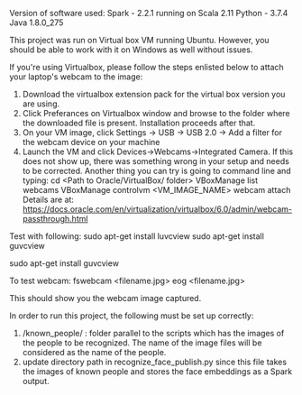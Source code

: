 Version of software used:
Spark - 2.2.1 running on Scala 2.11
Python - 3.7.4
Java 1.8.0_275


This project was run on Virtual box VM running Ubuntu. However, you should be able to work with it on Windows as well without issues.

If you're using Virtualbox, please follow the steps enlisted below to attach your laptop's webcam to the image:
1. Download the virtualbox extension pack for the virtual box version you are using.
2. Click Preferances on Virtualbox window and browse to the folder where the downloaded file is present. Installation proceeds after that.
3. On your VM image, click Settings -> USB -> USB 2.0 -> Add a filter for the webcam device on your machine
4. Launch the VM and click Devices->Webcams->Integrated Camera. If this does not show up, there was something wrong in your setup and needs to be corrected. Another thing you can try is going to command line and typing:
	cd <Path to Oracle/VirtualBox/ folder>
	VBoxManage list webcams
	VBoxManage controlvm <VM_IMAGE_NAME> webcam attach <ALIAS NUMBER FOR WEBCAM>
Details are at: https://docs.oracle.com/en/virtualization/virtualbox/6.0/admin/webcam-passthrough.html

Test with following:
sudo apt-get install luvcview
sudo apt-get install guvcview

sudo apt-get install guvcview

To test webcam:
fswebcam <filename.jpg>
eog <filename.jpg>

This should show you the webcam image captured. 

In order to run this project, the following must be set up correctly:
1. /known_people/ : folder parallel to the scripts which has the images of the people to be recognized. The name of the image files will be considered as the name of the people. 
2. update directory path in recognize_face_publish.py since this file takes the images of known people and stores the face embeddings as a Spark output.

